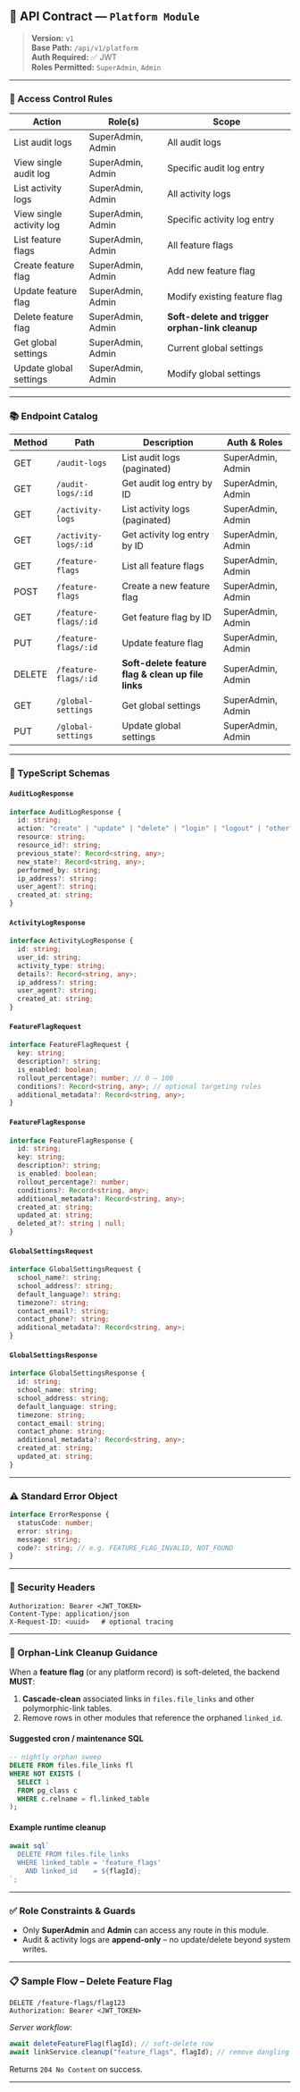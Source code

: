 ## 📘 API Contract — `Platform Module`

> **Version:** `v1`  
> **Base Path:** `/api/v1/platform`  
> **Auth Required:** ✅ JWT  
> **Roles Permitted:** `SuperAdmin`, `Admin`

---

### 🔐 Access Control Rules

| Action                   | Role(s)           | Scope                                           |
| ------------------------ | ----------------- | ----------------------------------------------- |
| List audit logs          | SuperAdmin, Admin | All audit logs                                  |
| View single audit log    | SuperAdmin, Admin | Specific audit log entry                        |
| List activity logs       | SuperAdmin, Admin | All activity logs                               |
| View single activity log | SuperAdmin, Admin | Specific activity log entry                     |
| List feature flags       | SuperAdmin, Admin | All feature flags                               |
| Create feature flag      | SuperAdmin, Admin | Add new feature flag                            |
| Update feature flag      | SuperAdmin, Admin | Modify existing feature flag                    |
| Delete feature flag      | SuperAdmin, Admin | **Soft-delete and trigger orphan-link cleanup** |
| Get global settings      | SuperAdmin, Admin | Current global settings                         |
| Update global settings   | SuperAdmin, Admin | Modify global settings                          |

---

### 📚 Endpoint Catalog

| Method | Path                 | Description                                        | Auth & Roles      |
| ------ | -------------------- | -------------------------------------------------- | ----------------- |
| GET    | `/audit-logs`        | List audit logs (paginated)                        | SuperAdmin, Admin |
| GET    | `/audit-logs/:id`    | Get audit log entry by ID                          | SuperAdmin, Admin |
| GET    | `/activity-logs`     | List activity logs (paginated)                     | SuperAdmin, Admin |
| GET    | `/activity-logs/:id` | Get activity log entry by ID                       | SuperAdmin, Admin |
| GET    | `/feature-flags`     | List all feature flags                             | SuperAdmin, Admin |
| POST   | `/feature-flags`     | Create a new feature flag                          | SuperAdmin, Admin |
| GET    | `/feature-flags/:id` | Get feature flag by ID                             | SuperAdmin, Admin |
| PUT    | `/feature-flags/:id` | Update feature flag                                | SuperAdmin, Admin |
| DELETE | `/feature-flags/:id` | **Soft-delete feature flag & clean up file links** | SuperAdmin, Admin |
| GET    | `/global-settings`   | Get global settings                                | SuperAdmin, Admin |
| PUT    | `/global-settings`   | Update global settings                             | SuperAdmin, Admin |

---

### 🧾 TypeScript Schemas

#### `AuditLogResponse`

```ts
interface AuditLogResponse {
  id: string;
  action: "create" | "update" | "delete" | "login" | "logout" | "other";
  resource: string;
  resource_id?: string;
  previous_state?: Record<string, any>;
  new_state?: Record<string, any>;
  performed_by: string;
  ip_address?: string;
  user_agent?: string;
  created_at: string;
}
```

#### `ActivityLogResponse`

```ts
interface ActivityLogResponse {
  id: string;
  user_id: string;
  activity_type: string;
  details?: Record<string, any>;
  ip_address?: string;
  user_agent?: string;
  created_at: string;
}
```

#### `FeatureFlagRequest`

```ts
interface FeatureFlagRequest {
  key: string;
  description?: string;
  is_enabled: boolean;
  rollout_percentage?: number; // 0 – 100
  conditions?: Record<string, any>; // optional targeting rules
  additional_metadata?: Record<string, any>;
}
```

#### `FeatureFlagResponse`

```ts
interface FeatureFlagResponse {
  id: string;
  key: string;
  description?: string;
  is_enabled: boolean;
  rollout_percentage?: number;
  conditions?: Record<string, any>;
  additional_metadata?: Record<string, any>;
  created_at: string;
  updated_at: string;
  deleted_at?: string | null;
}
```

#### `GlobalSettingsRequest`

```ts
interface GlobalSettingsRequest {
  school_name?: string;
  school_address?: string;
  default_language?: string;
  timezone?: string;
  contact_email?: string;
  contact_phone?: string;
  additional_metadata?: Record<string, any>;
}
```

#### `GlobalSettingsResponse`

```ts
interface GlobalSettingsResponse {
  id: string;
  school_name: string;
  school_address: string;
  default_language: string;
  timezone: string;
  contact_email: string;
  contact_phone: string;
  additional_metadata?: Record<string, any>;
  created_at: string;
  updated_at: string;
}
```

---

### ⚠️ Standard Error Object

```ts
interface ErrorResponse {
  statusCode: number;
  error: string;
  message: string;
  code?: string; // e.g. FEATURE_FLAG_INVALID, NOT_FOUND
}
```

---

### 🔐 Security Headers

```http
Authorization: Bearer <JWT_TOKEN>
Content-Type: application/json
X-Request-ID: <uuid>   # optional tracing
```

---

### 🔗 Orphan-Link Cleanup Guidance

When a **feature flag** (or any platform record) is soft-deleted, the backend **MUST**:

1. **Cascade-clean** associated links in `files.file_links` and other polymorphic-link tables.
2. Remove rows in other modules that reference the orphaned `linked_id`.

#### Suggested cron / maintenance SQL

```sql
-- nightly orphan sweep
DELETE FROM files.file_links fl
WHERE NOT EXISTS (
  SELECT 1
  FROM pg_class c
  WHERE c.relname = fl.linked_table
);
```

#### Example runtime cleanup

```ts
await sql`
  DELETE FROM files.file_links
  WHERE linked_table = 'feature_flags'
    AND linked_id    = ${flagId};
`;
```

---

### ✅ Role Constraints & Guards

- Only **SuperAdmin** and **Admin** can access any route in this module.
- Audit & activity logs are **append-only** – no update/delete beyond system writes.

---

### 📋 Sample Flow – Delete Feature Flag

```http
DELETE /feature-flags/flag123
Authorization: Bearer <JWT_TOKEN>
```

_Server workflow_:

```ts
await deleteFeatureFlag(flagId); // soft-delete row
await linkService.cleanup("feature_flags", flagId); // remove dangling links
```

Returns `204 No Content` on success.

---

